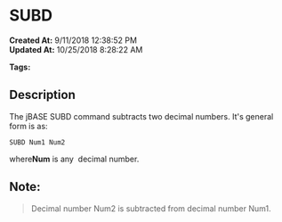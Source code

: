 # SUBD

**Created At:** 9/11/2018 12:38:52 PM  
**Updated At:** 10/25/2018 8:28:22 AM  

**Tags:**
<badge text='subtracting decimals' vertical='middle' />

## Description 

The jBASE SUBD command subtracts two decimal numbers. It's general form is as:

```
SUBD Num1 Num2
```

where**Num** is any  decimal number.



## Note: 


> Decimal number Num2 is subtracted from decimal number Num1.




### 

